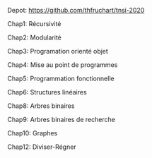 Depot: https://github.com/thfruchart/tnsi-2020

Chap1: Récursivité 

Chap2: Modularité 

Chap3: Programation orienté objet

Chap4: Mise au point de programmes

Chap5: Programmation fonctionnelle

Chap6: Structures linéaires

Chap8: Arbres binaires

Chap9: Arbres binaires de recherche

Chap10: Graphes

Chap12: Diviser-Régner
